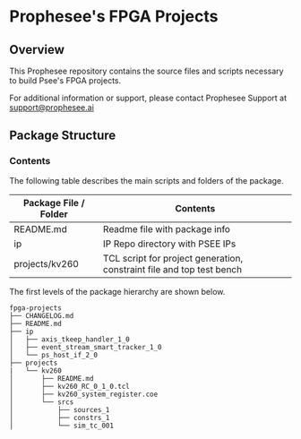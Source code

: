 **Prophesee's FPGA Projects**
==========================================

Overview
--------

This Prophesee repository contains the source files and scripts necessary to build Psee's FPGA projects.

For additional information or support, please contact Prophesee Support at [support@prophesee.ai](mailto:support@prophesee.ai)

Package Structure
-----------------

### Contents

The following table describes the main scripts and folders of the package.

| Package File / Folder                   | Contents                                                                    |
| --------------------------------------- | --------------------------------------------------------------------------- |
| README.md                               | Readme file with package info                                               |
| ip                                      | IP Repo directory with PSEE IPs                                             |
| projects/kv260                          | TCL script for project generation, constraint file and top test bench       |


The first levels of the package hierarchy are shown below.

```
fpga-projects
├── CHANGELOG.md
├── README.md
├── ip
│   ├── axis_tkeep_handler_1_0
│   ├── event_stream_smart_tracker_1_0
│   └── ps_host_if_2_0
├── projects
|   └── kv260
│       ├── README.md
│       ├── kv260_RC_0_1_0.tcl
│       ├── kv260_system_register.coe
│       └── srcs
│           ├── sources_1
│           ├── constrs_1
│           └── sim_tc_001
```


